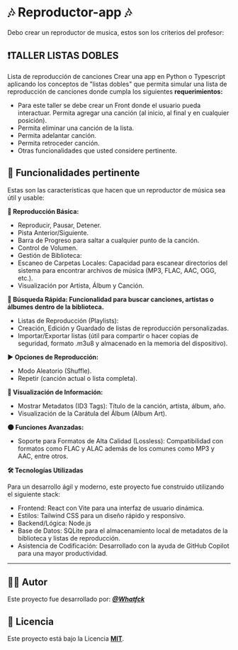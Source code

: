 # 🎶 Reproductor-app 🎶 #  

Debo crear un reproductor de musica, estos son los criterios del profesor:  

## ❗TALLER LISTAS DOBLES ##  
Lista de reproducción de canciones
Crear una app en Python o Typescript aplicando los conceptos de "listas dobles" que permita simular una lista de reproducción de canciones donde cumpla los siguientes **requerimientos:**  

- Para este taller se debe crear un Front donde el usuario pueda interactuar. Permita agregar una canción (al inicio, al final y en cualquier posición).
- Permita eliminar una canción de la lista.
- Permita adelantar canción.
- Permita retroceder canción.
- Otras funcionalidades que usted considere pertinente.

## 🔔 Funcionalidades pertinente ##  

Estas son las características que hacen que un reproductor de música sea útil y usable:  

**🎵 Reproducción Básica:**  

- Reproducir, Pausar, Detener.
- Pista Anterior/Siguiente.
- Barra de Progreso para saltar a cualquier punto de la canción.
- Control de Volumen.
- Gestión de Biblioteca:
- Escaneo de Carpetas Locales: Capacidad para escanear directorios del sistema para encontrar archivos de música (MP3, FLAC, AAC, OGG, etc.).
- Visualización por Artista, Álbum y Canción.  

**🔎 Búsqueda Rápida: Funcionalidad para buscar canciones, artistas o álbumes dentro de la biblioteca.**
- Listas de Reproducción (Playlists):
- Creación, Edición y Guardado de listas de reproducción personalizadas.
- Importar/Exportar listas (útil para compartir o hacer copias de seguridad, formato .m3u8 y almacenado en la memoria del dispositivo).  

**▶️ Opciones de Reproducción:**
- Modo Aleatorio (Shuffle).
- Repetir (canción actual o lista completa).  

**🔭 Visualización de Información:**
- Mostrar Metadatos (ID3 Tags): Título de la canción, artista, álbum, año.
- Visualización de la Carátula del Álbum (Album Art).  

**🌑 Funciones Avanzadas:**
- Soporte para Formatos de Alta Calidad (Lossless): Compatibilidad con formatos como FLAC y ALAC además de los comunes como MP3 y AAC, entre otros.

**🛠️ Tecnologías Utilizadas**

Para un desarrollo ágil y moderno, este proyecto fue construido utilizando el siguiente stack:
- Frontend: React con Vite para una interfaz de usuario dinámica.
- Estilos: Tailwind CSS para un diseño rápido y responsivo.
- Backend/Lógica: Node.js
- Base de Datos: SQLite para el almacenamiento local de metadatos de la biblioteca y listas de reproducción.
- Asistencia de Codificación: Desarrollado con la ayuda de GitHub Copilot para una mayor productividad.

---

## 🧑‍💻 Autor

Este proyecto fue desarrollado por: ***[@Whatfck](https://github.com/Whatfck)***  

## 📄 Licencia
Este proyecto está bajo la Licencia [**MIT**](LICENSE).